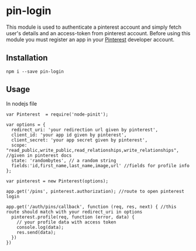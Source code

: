 # pin-login
This module is used to authenticate a pinterest account and simply fetch user's details and an access-token from pinterest account.
Before using this module you must register an app in your [Pinterest](https://developers.pinterest.com/apps/) developer account.


## Installation

`npm i --save pin-login`


## Usage

In nodejs file

```
var Pinterest  = require('node-pinit');

var options = {
  redirect_uri: 'your redirection url given by pinterest',
  client_id: 'your app id given by pinterest', 
  client_secret: 'your app secret given by pinterest',
  scope: "read_public,write_public,read_relationships,write_relationships", //given in pinterest docs
  state: 'randombytes', // a random string
  fields:'id,first_name,last_name,image,url' //fields for profile info
};

var pinterest = new Pinterest(options);

app.get('/pins', pinterest.authorization); //route to open pinterest login

app.get('/auth/pins/callback', function (req, res, next) { //this route should match with your redirect_uri in options
  pinterest.profile(req, function (error, data) {
    // your profile data with access token
    console.log(data);
    res.send(data);
  })
})

```

